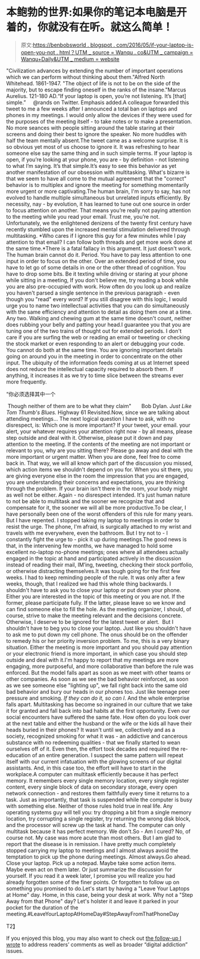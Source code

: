# 本鲍勃的世界:如果你的笔记本电脑是开着的，你就没有在听。就这么简单！

> 原文:[https://benbobsworld . blogspot . com/2016/05/if-your-laptop-is-open-you-not . html？UTM _ source = Wanqu . co&UTM _ campaign = Wanqu+Daily&UTM _ medium = website](https://benbobsworld.blogspot.com/2016/05/if-your-laptop-is-open-youre-not.html?utm_source=wanqu.co&utm_campaign=Wanqu+Daily&utm_medium=website)

"Civilization advances by extending the number of important operations which we can perform without thinking about them."Alfred North Whitehead. 1861-1947. "The object of life is not to be on the side of the majority, but to escape finding oneself in the ranks of the insane."Marcus Aurelius. 121-180 AD.“If your laptop is open, you’re not listening. It’s [that] simple.”     @rands on Twitter. Emphasis added.A colleague forwarded this tweet to me a few weeks after I announced a total ban on laptops and phones in my meetings. I would only allow the devices if they were used for the purposes of the meeting itself - to take notes or to make a presentation. No more seances with people sitting around the table staring at their screens and doing their best to ignore the speaker. No more huddles with half the team mentally absent.The tweet came as a welcome surprise. It is so obvious yet most of us choose to ignore it. It was refreshing to hear someone else say the same thing and in such simple terms. If your laptop is open, if you’re looking at your phone, you are - by definition - not listening to what I’m saying. It’s that simple.It’s easy to see this behavior as yet another manifestation of our obsession with multitasking. What's bizarre is that we seem to have all come to the mutual agreement that the "correct" behavior is to multiplex and ignore the meeting for something momentarily more urgent or more captivating.The human brain, I'm sorry to say, has not evolved to handle multiple simultaneous but unrelated inputs efficiently. By necessity, nay - by evolution, it has learned to tune out one source in order to focus attention on another. That means you’re really not paying attention to the meeting while you read your email. Trust me, you’re not. Unfortunately, we the enlightened denizens of the twenty first century have recently stumbled upon the increased mental stimulation delivered through multitasking. *Who cares if I ignore this guy for a few minutes while I pay attention to that email? I can follow both threads and get more work done at the same time.*There is a fatal fallacy in this argument. It just doesn't work. The human brain cannot do it. Period. You have to pay less attention to one input in order to focus on the other. Over an extended period of time, you have to let go of some details in one or the other thread of cognition. You have to drop some bits. Be it texting while driving or staring at your phone while sitting in a meeting, If you don't believe me, try reading a book while you are also pre-occupied with work. How often do you look up and realize you haven't parsed a single sentence in the previous paragraph - even though you "read" every word? If you still disagree with this logic, I would urge you to name two intellectual activities that you can do simultaneously with the same efficiency and attention to detail as doing them one at a time. Any two. Walking and chewing gum at the same time doesn't count, neither does rubbing your belly and patting your head.I guarantee you that you are tuning one of the two trains of thought out for extended periods. I don't care if you are surfing the web or reading an email or tweeting or checking the stock market or even responding to an alert or debugging your code. You cannot do both at the same time. You are ignoring important details going on around you in the meeting in order to concentrate on the other input. The ubiquity of the information feeds coming at us at Internet speed does not reduce the intellectual capacity required to absorb them. If anything, it increases it as we try to time slice between the streams ever more frequently.

“你必须选择其中一个

 Though neither of them are to be what they claim"       Bob Dylan. *Just Like Tom Thumb's Blues.* Highway 61 Revisited.Now, since we are talking about attending meetings... The next logical question I have to ask, with no disrespect, is: Which one is more important? If your tweet, your email. your alert, your whatever requires your attention right now - by all means, please step outside and deal with it. Otherwise, please put it down and pay attention to the meeting. If the contents of the meeting are not important or relevant to you, why are you sitting there? Please go away and deal with the more important or urgent matter. When you are done, feel free to come back in. That way, we will all know which part of the discussion you missed, which action items we shouldn't depend on you for. When you sit there, you are giving everyone else in the room the impression that you are engaged, you are understanding their concerns and expectations, you are thinking through the problem. If your brain isn't there in the room, your body might as well not be either. Again - no disrespect intended. It's just human nature to not be able to multitask and the sooner we recognize that and compensate for it, the sooner we will all be more productive.To be clear, I have personally been one of the worst offenders of this rule for many years. But I have repented. I stopped taking my laptop to meetings in order to resist the urge. The phone, I'm afraid, is surgically attached to my wrist and travels with me everywhere, even the bathroom. But I try not to - I constantly fight the urge to - pick it up during meetings.The good news is that, in the intervening few months, we have managed to hold some excellent no-laptop no-phone meetings; ones where all attendees actually engaged in the topic at hand and participated actively in the discussion instead of reading their mail, IM’ing, tweeting, checking their stock portfolio, or otherwise distracting themselves.It was tough going for the first few weeks. I had to keep reminding people of the rule. It was only after a few weeks, though, that I realized we had this whole thing backwards. I shouldn't have to ask you to close your laptop or put down your phone. Either you are interested in the topic of this meeting or you are not. If the former, please participate fully. If the latter, please leave so we know and can find someone else to fill the hole. As the meeting organizer, I should, of course, strive to make the meeting relevant and the decisions concrete. Otherwise, I deserve to be ignored for the latest tweet or alert.  But I shouldn't have to beg you to close your laptop. Just like you shouldn't have to ask me to put down my cell phone. The onus should be on the offender to remedy his or her priority inversion problem. To me, this is a very binary situation. Either the meeting is more important and you should pay attention or your electronic friend is more important, in which case you should step outside and deal with it.I'm happy to report that my meetings are more engaging, more purposeful, and more collaborative than before the rule was enforced. But the model falls apart as soon as we meet with other teams or other companies. As soon as we see the bad behavior reinforced, as soon as we see someone else "lighting up", we fall right back into the same old bad behavior and bury our heads in our phones too. Just like teenage peer pressure and smoking. *If they can do it, so can I*. And the whole enterprise falls apart. Multitasking has become so ingrained in our culture that we take it for granted and fall back into bad habits at the first opportunity. Even our social encounters have suffered the same fate. How often do you look over at the next table and either the husband or the wife or the kids all have their heads buried in their phones? It wasn't until we, collectively and as a society, recognized smoking for what it was - an addictive and cancerous substance with no redeeming qualities - that we finally started to wean ourselves off of it. Even then, the effort took decades and required the re-education of an entire generation. I suspect the same pattern will repeat itself with our current infatuation with the glowing screens of our digital assistants. And, in this case too, the effort will have to start in the workplace.A computer can multitask efficiently because it has perfect memory. It remembers every single memory location, every single register content, every single block of data on secondary storage, every open network connection - and restores them faithfully every time it returns to a task. Just as importantly, that task is suspended while the computer is busy with something else. Neither of those rules hold true in real life. Any operating systems guy will tell you: try dropping a bit from a single memory location, try corrupting a single register, try returning the wrong disk block, and the processor will screw up the task at hand. The computer can only multitask because it has perfect memory. We don't.So - Am I cured? No, of course not. My case was more acute than most others. But I am glad to report that the disease is in remission. I have pretty much completely stopped carrying my laptop to meetings and I almost always avoid the temptation to pick up the phone during meetings. Almost always.Go ahead. Close your laptop. Pick up a notepad. Maybe take some action items. Maybe even act on them later. Or just summarize the discussion for yourself. If you read it a week later, I promise you will realize you had already forgotten some of the finer points. Or forgotten to follow up on something you promised to do.Let's start by having a "Leave Your Laptops at Home" day. Home, in this case, being your desk at work. Why not a "Step Away from that Phone" day? Let's holster it and leave it parked in your pocket for the duration of the meeting.#LeaveYourLaptopAtHomeDay#StepAwayFromThatPhoneDay

 T2】

If you enjoyed this blog, you may also want to check out [the follow-up I wrote](http://benbobsworld.blogspot.com/2016/06/put-down-phone-and-step-away.html) to address readers’ comments as well as broader “digital addiction” issues.